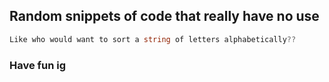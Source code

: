 ## Random snippets of code that really have no use
```cs
Like who would want to sort a string of letters alphabetically??
```
### Have fun ig
